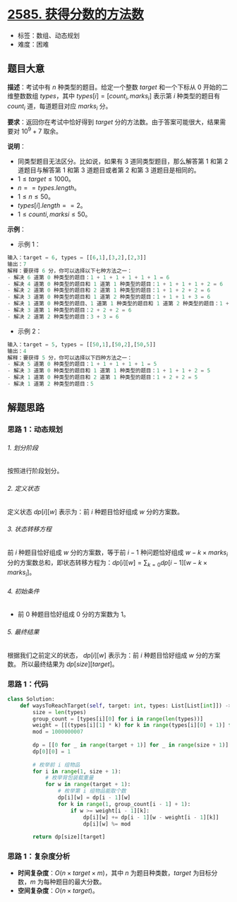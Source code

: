 # [2585. 获得分数的方法数](https://leetcode.cn/problems/number-of-ways-to-earn-points/)

- 标签：数组、动态规划
- 难度：困难

## 题目大意

**描述**：考试中有 $n$ 种类型的题目。给定一个整数 $target$ 和一个下标从 $0$ 开始的二维整数数组 $types$，其中 $types[i] = [count_i, marks_i]$ 表示第 $i$ 种类型的题目有 $count_i$ 道，每道题目对应 $marks_i$ 分。

**要求**：返回你在考试中恰好得到 $target$ 分的方法数。由于答案可能很大，结果需要对 $10^9 + 7$ 取余。

**说明**：

- 同类型题目无法区分。比如说，如果有 $3$ 道同类型题目，那么解答第 $1$ 和第 $2$ 道题目与解答第 $1$ 和第 $3$ 道题目或者第 $2$ 和第 $3$ 道题目是相同的。
- $1 \le target \le 1000$。
- $n == types.length$。
- $1 \le n \le 50$。
- $types[i].length == 2$。
- $1 \le counti, marksi \le 50$。

**示例**：

- 示例 1：

```Python
输入：target = 6, types = [[6,1],[3,2],[2,3]]
输出：7
解释：要获得 6 分，你可以选择以下七种方法之一：
- 解决 6 道第 0 种类型的题目：1 + 1 + 1 + 1 + 1 + 1 = 6
- 解决 4 道第 0 种类型的题目和 1 道第 1 种类型的题目：1 + 1 + 1 + 1 + 2 = 6
- 解决 2 道第 0 种类型的题目和 2 道第 1 种类型的题目：1 + 1 + 2 + 2 = 6
- 解决 3 道第 0 种类型的题目和 1 道第 2 种类型的题目：1 + 1 + 1 + 3 = 6
- 解决 1 道第 0 种类型的题目、1 道第 1 种类型的题目和 1 道第 2 种类型的题目：1 + 2 + 3 = 6
- 解决 3 道第 1 种类型的题目：2 + 2 + 2 = 6
- 解决 2 道第 2 种类型的题目：3 + 3 = 6
```

- 示例 2：

```Python
输入：target = 5, types = [[50,1],[50,2],[50,5]]
输出：4
解释：要获得 5 分，你可以选择以下四种方法之一：
- 解决 5 道第 0 种类型的题目：1 + 1 + 1 + 1 + 1 = 5
- 解决 3 道第 0 种类型的题目和 1 道第 1 种类型的题目：1 + 1 + 1 + 2 = 5
- 解决 1 道第 0 种类型的题目和 2 道第 1 种类型的题目：1 + 2 + 2 = 5
- 解决 1 道第 2 种类型的题目：5
```

## 解题思路

### 思路 1：动态规划

###### 1. 划分阶段

按照进行阶段划分。

###### 2. 定义状态

定义状态 $dp[i][w]$ 表示为：前 $i$ 种题目恰好组成 $w$ 分的方案数。

###### 3. 状态转移方程

前 $i$ 种题目恰好组成 $w$ 分的方案数，等于前 $i - 1$ 种问题恰好组成 $w - k \times marks_i$ 分的方案数总和，即状态转移方程为：$dp[i][w] = \sum_{k = 0} dp[i - 1][w - k \times marks_i]$。

###### 4. 初始条件

- 前 $0$ 种题目恰好组成 $0$ 分的方案数为 $1$。

###### 5. 最终结果

根据我们之前定义的状态， $dp[i][w]$ 表示为：前 $i$ 种题目恰好组成 $w$ 分的方案数。 所以最终结果为 $dp[size][target]$。

### 思路 1：代码

```Python
class Solution:    
    def waysToReachTarget(self, target: int, types: List[List[int]]) -> int:
        size = len(types)
        group_count = [types[i][0] for i in range(len(types))]
        weight = [[(types[i][1] * k) for k in range(types[i][0] + 1)] for i in range(len(types))]
        mod = 1000000007
            
        dp = [[0 for _ in range(target + 1)] for _ in range(size + 1)]
        dp[0][0] = 1
        
        # 枚举前 i 组物品
        for i in range(1, size + 1):
            # 枚举背包装载重量
            for w in range(target + 1):
                # 枚举第 i 组物品能取个数
                dp[i][w] = dp[i - 1][w]
                for k in range(1, group_count[i - 1] + 1):
                    if w >= weight[i - 1][k]:
                        dp[i][w] += dp[i - 1][w - weight[i - 1][k]]
                        dp[i][w] %= mod
        
        return dp[size][target]
```

### 思路 1：复杂度分析

- **时间复杂度**：$O(n \times target \times m)$，其中 $n$ 为题目种类数，$target$ 为目标分数，$m$ 为每种题目的最大分数。
- **空间复杂度**：$O(n \times target)$。

